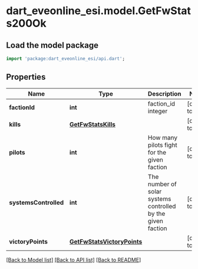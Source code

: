 # dart_eveonline_esi.model.GetFwStats200Ok

## Load the model package
```dart
import 'package:dart_eveonline_esi/api.dart';
```

## Properties
Name | Type | Description | Notes
------------ | ------------- | ------------- | -------------
**factionId** | **int** | faction_id integer | [default to null]
**kills** | [**GetFwStatsKills**](GetFwStatsKills.md) |  | [default to null]
**pilots** | **int** | How many pilots fight for the given faction | [default to null]
**systemsControlled** | **int** | The number of solar systems controlled by the given faction | [default to null]
**victoryPoints** | [**GetFwStatsVictoryPoints**](GetFwStatsVictoryPoints.md) |  | [default to null]

[[Back to Model list]](../README.md#documentation-for-models) [[Back to API list]](../README.md#documentation-for-api-endpoints) [[Back to README]](../README.md)


